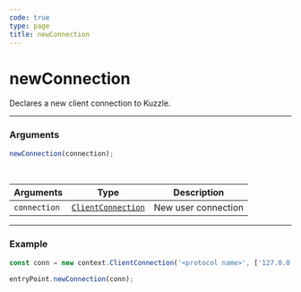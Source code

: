 ```yaml
---
code: true
type: page
title: newConnection
---
```


# newConnection



Declares a new client connection to Kuzzle.

---

### Arguments

```js
newConnection(connection);
```

<br/>

| Arguments    | Type                                                                               | Description         |
| ------------ | ---------------------------------------------------------------------------------- | ------------------- |
| `connection` | [`ClientConnection`](/core/2/guides/write-protocols/2-context/clientconnection) | New user connection |

---

### Example

```js
const conn = new context.ClientConnection('<protocol name>', ['127.0.0.1']);

entryPoint.newConnection(conn);
```

